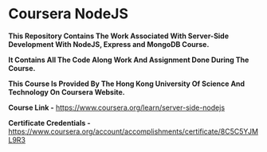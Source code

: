 # Coursera NodeJS

**This Repository Contains The Work Associated With Server-Side Development With NodeJS, Express and MongoDB Course.**

**It Contains All The Code Along Work And Assignment Done During The Course.**

**This Course Is Provided By The Hong Kong University Of Science And Technology On Coursera Website.**

**Course Link -** https://www.coursera.org/learn/server-side-nodejs

**Certificate Credentials -** https://www.coursera.org/account/accomplishments/certificate/8C5C5YJML9R3

